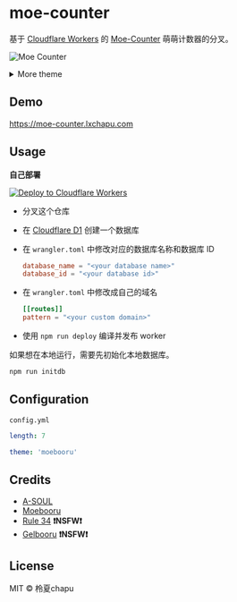 # moe-counter

基于 [Cloudflare Workers](https://workers.cloudflare.com/) 的 [Moe-Counter](https://github.com/journey-ad/Moe-Counter) 萌萌计数器的分叉。

![Moe Counter](https://moe-counter.lxchapu.com/github@moe-counter)

<details>
<summary>More theme</summary>

**asoul**

![asoul](https://moe-counter.lxchapu.com/demo?theme=asoul)

**moebooru**

![moebooru](https://moe-counter.lxchapu.com/demo?theme=moebooru)

**rule34**

![rule34](https://moe-counter.lxchapu.com/demo?theme=rule34)

**gelbooru**

![gelbooru](https://moe-counter.lxchapu.com/demo?theme=gelbooru)

</details>

## Demo

<https://moe-counter.lxchapu.com>

## Usage

**自己部署**

[![Deploy to Cloudflare Workers](https://deploy.workers.cloudflare.com/button)](https://deploy.workers.cloudflare.com/?url=https://github.com/lxchapu/moe-counter)

- 分叉这个仓库
- 在 [Cloudflare D1](https://developers.cloudflare.com/d1/) 创建一个数据库
- 在 `wrangler.toml` 中修改对应的数据库名称和数据库 ID

  ```toml
  database_name = "<your database name>"
  database_id = "<your database id>"
  ```

- 在 `wrangler.toml` 中修改成自己的域名

  ```toml
  [[routes]]
  pattern = "<your custom domain>"
  ```

- 使用 `npm run deploy` 编译并发布 worker

如果想在本地运行，需要先初始化本地数据库。

```sh
npm run initdb
```

## Configuration

`config.yml`

```yml
length: 7

theme: 'moebooru'
```

## Credits

- [A-SOUL](https://space.bilibili.com/703007996)
- [Moebooru](https://github.com/moebooru/moebooru)
- [Rule 34](https://rule34.xxx/) **❗NSFW❗**
- [Gelbooru](https://gelbooru.com/) **❗NSFW❗**

## License

MIT &copy; 柃夏chapu
